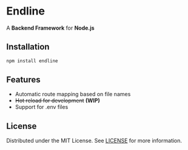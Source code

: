 # Endline

A **Backend Framework** for **Node.js**

## Installation

```bash
npm install endline
```

## Features

* Automatic route mapping based on file names
* ~~Hot reload for development~~ **(WIP)**
* Support for .env files

## License

Distributed under the MIT License. See [LICENSE](LICENSE) for more information.
